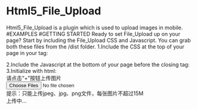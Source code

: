 # Html5_File_Upload
Html5_File_Upload is a plugin which is used to upload images in mobile.
#EXAMPLES
#GETTING STARTED
Ready to set File_Upload up on your page? Start by including the File_Upload CSS and Javascript. You can grab both these files from the /dist folder.
1.Include the CSS at the top of your page in your <head> tag:
<link href="path/to/fileupload.css" rel="stylesheet" />
2.Include the Javascript at the bottom of your page before the closing </body> tag:
<script src="path/to/fileupload.js"></script>
3.Initialize with html:
<div class="upload-container">
    <div class="upload-title">请点击“+”按钮上传图片</div>
    <div class="upload-image-picker">
        <div class="upload-image-picker-list">
            <div class="upload-flexbox">
                <div class="upload-flexbox-item">
                    <div class="upload-image-picker-item upload-image-picker-upload-btn"><input type="file" accept="image/jpeg,image/jpg,image/png" multiple class="upload__input"></div>
                </div>
            </div>
        </div>
    </div>
    <div class="upload-tip">提示：只能上传jpeg、jpg、png文件，每张图片不超过15M</div>
</div>
<div class="mask">
    <div class="loading"><div class="info"><div class="circle"></div>上传中...</div></div>
</div>
